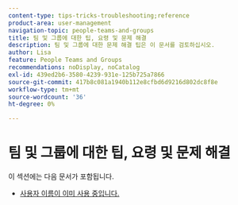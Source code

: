 ```yaml
---
content-type: tips-tricks-troubleshooting;reference
product-area: user-management
navigation-topic: people-teams-and-groups
title: 팀 및 그룹에 대한 팁, 요령 및 문제 해결
description: 팀 및 그룹에 대한 문제 해결 팁은 이 문서를 검토하십시오.
author: Lisa
feature: People Teams and Groups
recommendations: noDisplay, noCatalog
exl-id: 439ed2b6-3580-4239-931e-125b725a7866
source-git-commit: 417b8c081a1940b112e8cfbd6d9216d802dc8f8e
workflow-type: tm+mt
source-wordcount: '36'
ht-degree: 0%

---
```


# 팀 및 그룹에 대한 팁, 요령 및 문제 해결

이 섹션에는 다음 문서가 포함됩니다.

* [사용자 이름이 이미 사용 중입니다.](../../people-teams-and-groups/tips-tricks-and-troubleshooting/username-already-in-use.md)
